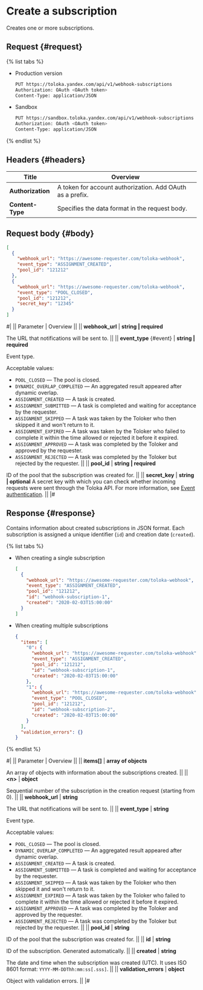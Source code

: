 # Create a subscription

Creates one or more subscriptions.

## Request {#request}

{% list tabs %}

- Production version

    ```bash
    PUT https://toloka.yandex.com/api/v1/webhook-subscriptions
    Authorization: OAuth <OAuth token>
    Content-Type: application/JSON
    ```

- Sandbox

    ```bash
    PUT https://sandbox.toloka.yandex.com/api/v1/webhook-subscriptions
    Authorization: OAuth <OAuth token>
    Content-Type: application/JSON
    ```

{% endlist %}

## Headers {#headers}

Title | Overview
----- | -----
**Authorization** | A token for account authorization. Add OAuth as a prefix.
**Content-Type** | Specifies the data format in the request body.

## Request body {#body}

```json
[
  {
    "webhook_url": "https://awesome-requester.com/toloka-webhook",
    "event_type": "ASSIGNMENT_CREATED",
    "pool_id": "121212"
  },
  {
    "webhook_url": "https://awesome-requester.com/toloka-webhook",
    "event_type": "POOL_CLOSED",
    "pool_id": "121212",
    "secret_key": "12345"
  }
]
```

#|
|| Parameter | Overview ||
|| **webhook_url** | **string \| required**

The URL that notifications will be sent to. ||
|| **event_type** {#event} | **string \| required**

Event type.

Acceptable values:

- `POOL_CLOSED` — The pool is closed.
- `DYNAMIC_OVERLAP_COMPLETED` — An aggregated result appeared after dynamic overlap.
- `ASSIGNMENT_CREATED` — A task is created.
- `ASSIGNMENT_SUBMITTED` — A task is completed and waiting for acceptance by the requester.
- `ASSIGNMENT_SKIPPED` — A task was taken by the Toloker who then skipped it and won't return to it.
- `ASSIGNMENT_EXPIRED` — A task was taken by the Toloker who failed to complete it within the time allowed or rejected it before it expired.
- `ASSIGNMENT_APPROVED` — A task was completed by the Toloker and approved by the requester.
- `ASSIGNMENT_REJECTED` — A task was completed by the Toloker but rejected by the requester. ||
|| **pool_id** | **string \| required**

ID of the pool that the subscription was created for. ||
|| **secret_key** | **string \| optional**
A secret key with which you can check whether incoming requests were sent through the Toloka API. For more information, see [Event authentication](authentication.md). ||
|#

## Response {#response}

Contains information about created subscriptions in JSON format. Each subscription is assigned a unique identifier (`id`) and creation date (`created`).

{% list tabs %}

- When creating a single subscription

    ```json
    [
      {
        "webhook_url": "https://awesome-requester.com/toloka-webhook",
        "event_type": "ASSIGNMENT_CREATED",
        "pool_id": "121212",
        "id": "webhook-subscription-1",
        "created": "2020-02-03T15:00:00"
      }
    ]
    ```

- When creating multiple subscriptions

    ```json
    {
      "items": [
        "0": {
          "webhook_url": "https://awesome-requester.com/toloka-webhook",
          "event_type": "ASSIGNMENT_CREATED",
          "pool_id": "121212",
          "id": "webhook-subscription-1",
          "created": "2020-02-03T15:00:00"
        },
        "1": {
          "webhook_url": "https://awesome-requester.com/toloka-webhook",
          "event_type": "POOL_CLOSED",
          "pool_id": "121212",
          "id": "webhook-subscription-2",
          "created": "2020-02-03T15:00:00"
        }
      ],
      "validation_errors": {}
    }
    ```

{% endlist %}

#|
|| Parameter | Overview ||
|| **items[]** | **array of objects**

An array of objects with information about the subscriptions created. ||
|| **\<n\>** | **object**

Sequential number of the subscription in the creation request (starting from 0). ||
|| **webhook_url** | **string**

The URL that notifications will be sent to. ||
|| **event_type** | **string**

Event type.

Acceptable values:

- `POOL_CLOSED` — The pool is closed.
- `DYNAMIC_OVERLAP_COMPLETED` — An aggregated result appeared after dynamic overlap.
- `ASSIGNMENT_CREATED` — A task is created.
- `ASSIGNMENT_SUBMITTED` — A task is completed and waiting for acceptance by the requester.
- `ASSIGNMENT_SKIPPED` — A task was taken by the Toloker who then skipped it and won't return to it.
- `ASSIGNMENT_EXPIRED` — A task was taken by the Toloker who failed to complete it within the time allowed or rejected it before it expired.
- `ASSIGNMENT_APPROVED` — A task was completed by the Toloker and approved by the requester.
- `ASSIGNMENT_REJECTED` — A task was completed by the Toloker but rejected by the requester. ||
|| **pool_id** | **string**

ID of the pool that the subscription was created for. ||
|| **id** | **string**

ID of the subscription. Generated automatically. ||
|| **created** | **string**

The date and time when the subscription was created (UTC). It uses ISO 8601 format: `YYYY-MM-DDThh:mm:ss[.sss]`. ||
|| **validation_errors** | **object**

Object with validation errors. ||
|#